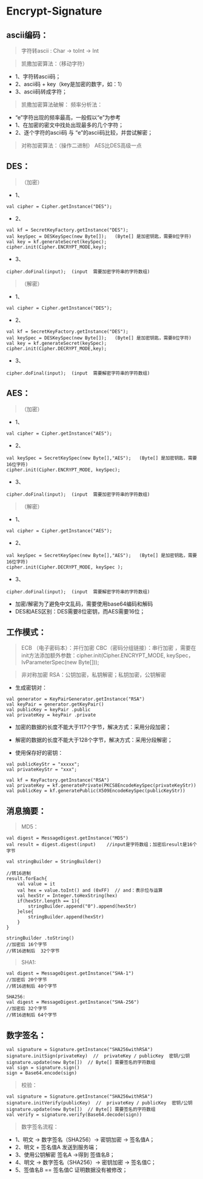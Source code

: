# Encrypt-Signature

## ascii编码：
> 字符转ascii : Char -> toInt -> Int 

> 凯撒加密算法：（移动字符）
* 1、字符转ascii码；
* 2、ascii码 + key（key是加密的数字，如：1）
* 3、ascii码转成字符；

> 凯撒加密算法破解：
> 频率分析法：
* “e”字符出现的频率最高，一般假以“e”为参考
* 1、在加密的密文中找处出现最多的几个字符；
* 2、逐个字符的ascii码 与 “e”的ascii码比较，并尝试解密；

> 对称加密算法：（操作二进制）
> AES比DES高级一点

## DES：
> （加密）
* 1、
```
val cipher = Cipher.getInstance("DES");
```
* 2、
```
val kf = SecretKeyFactory.getInstance("DES");
val keySpec = DESKeySpec(new Byte[]);   (Byte[] 是加密钥匙，需要8位字符)
val key = kf.generateSecret(keySpec);
cipher.init(Cipher.ENCRYPT_MODE,key); 
```
* 3、
```
cipher.doFinal(input);  (input  需要加密字符串的字符数组)
```

> （解密）
* 1、
```
val cipher = Cipher.getInstance("DES");
```
* 2、
```
val kf = SecretKeyFactory.getInstance("DES");
val keySpec = DESKeySpec(new Byte[]);   (Byte[] 是加密钥匙，需要8位字符)
val key = kf.generateSecret(keySpec);
cipher.init(Cipher.DECRYPT_MODE,key); 
```
* 3、
```
cipher.doFinal(input);  (input  需要解密字符串的字符数组)
```

## AES：
> （加密）
* 1、
```
val cipher = Cipher.getInstance("AES");
```
* 2、
```
val keySpec = SecretKeySpec(new Byte[],"AES");   (Byte[] 是加密钥匙，需要16位字符)
cipher.init(Cipher.ENCRYPT_MODE, keySpec); 
```
* 3、
```
cipher.doFinal(input);  (input  需要加密字符串的字符数组)
```

> （解密）
* 1、
```
val cipher = Cipher.getInstance("AES");
```
* 2、
```
val keySpec = SecretKeySpec(new Byte[],"AES");   (Byte[] 是加密钥匙，需要16位字符)
cipher.init(Cipher.DECRYPT_MODE, keySpec );
```
* 3、
```
cipher.doFinal(input);  (input  需要解密字符串的字符数组)
```

* 加密/解密为了避免中文乱码，需要使用base64编码和解码
* DES和AES区别：DES需要8位密钥，而AES需要16位；

## 工作模式：
> ECB （电子密码本）：并行加密
> CBC（密码分组链接）：串行加密  ，需要在init方法添加额外参数：cipher.init(Cipher.ENCRYPT_MODE, keySpec，IvParameterSpec(new Byte[])); 


> 非对称加密
> RSA：公钥加密，私钥解密；私钥加密，公钥解密

* 生成密钥对：
```
val generator = KeyPairGenerator.getInstance("RSA")
val keyPair = generator.getKeyPair()
val publicKey = keyPair .public
val privateKey = keyPair .private
```

* 加密的数据的长度不能大于117个字节，解决方式：采用分段加密；

* 解密的数据的长度不能大于128个字节，解决方式：采用分段解密；

* 使用保存好的密钥：
```
val publicKeyStr = "xxxxx";
val privateKeyStr = "xxx";

val kf = KeyFactory.getInstance("RSA")
val privateKey = kf.generatePrivate(PKCS8EncodeKeySpec(privateKeyStr))
val publicKey = kf.generatePublic(X509EncodeKeySpec(publicKeyStr))
```

## 消息摘要：
> MD5：
```
val digest = MessageDigest.getInstance("MD5")
val result = digest.digest(input)    //input是字符数组；加密后result是16个字节

val stringBuilder = StringBuilder()

//转16进制
result.forEach{
	val value = it
	val hex = value.toInt() and (0xFF)  // and：表示位与运算
	val hexStr = Integer.toHexString(hex)
	if(hexStr.length == 1){
		stringBuilder.append("0").append(hexStr)
	}else{
		stringBuilder.append(hexStr)
	}
}

stringBuilder .toString() 
//加密后 16个字节
//转16进制后  32个字节
```

> SHA1:
```
val digest = MessageDigest.getInstance("SHA-1")
//加密后 20个字节
//转16进制后 40个字节

SHA256:
val digest = MessageDigest.getInstance("SHA-256")
//加密后 32个字节
//转16进制后 64个字节
```

## 数字签名：
```
val signature = Signature.getInstance("SHA256withRSA")
signature.initSign(privateKey)  //  privateKey / publicKey  密钥/公钥
signature.update(new Byte[])  // Byte[] 需要签名的字符数组
val sign = signature.sign()
sign = Base64.encode(sign)
```

> 校验：
```
val signature = Signature.getInstance("SHA256withRSA")
signature.initVerify(publicKey)  //  privateKey / publicKey  密钥/公钥
signature.update(new Byte[])  // Byte[] 需要签名的字符数组
val verify = signature.verify(Base64.decode(sign))
```

> 数字签名流程：
* 1、明文 -> 数字签名（SHA256）-> 密钥加密 -> 签名值A；
* 2、明文 + 签名值A 发送到服务端；
* 3、使用公钥解密 签名A ->得到 签值名B；
* 4、明文 -> 数字签名（SHA256）-> 密钥加密 -> 签名值C；
* 5、签值名B == 签名值C 证明数据没有被修改；
